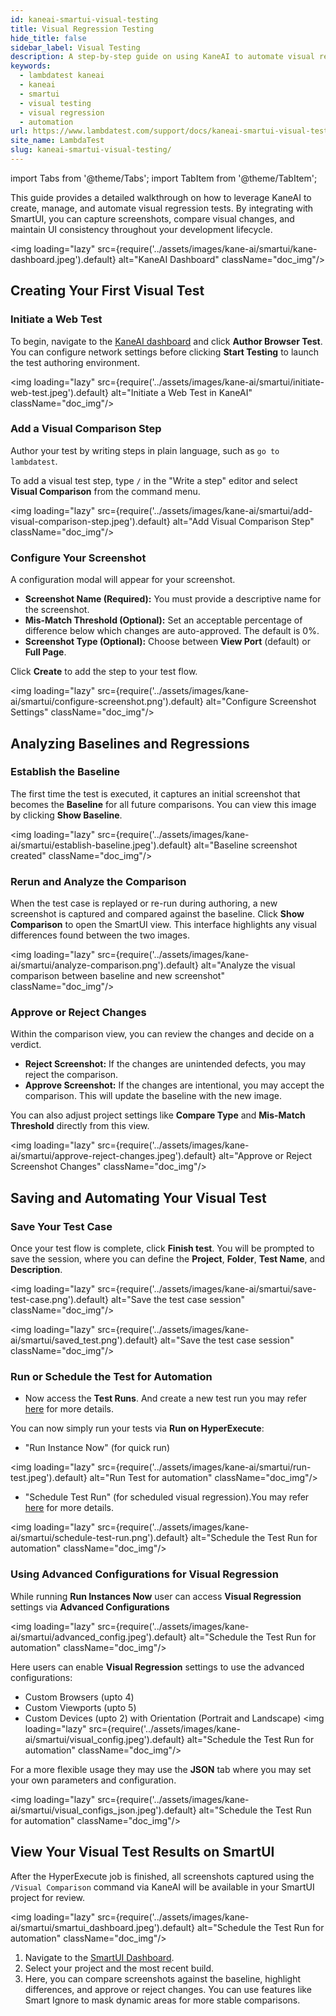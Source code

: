 ```yaml
---
id: kaneai-smartui-visual-testing
title: Visual Regression Testing
hide_title: false
sidebar_label: Visual Testing
description: A step-by-step guide on using KaneAI to automate visual regression tests. Learn to capture screenshots, establish baselines, compare visual changes with SmartUI, and schedule automated runs.
keywords:
  - lambdatest kaneai
  - kaneai
  - smartui
  - visual testing
  - visual regression
  - automation
url: https://www.lambdatest.com/support/docs/kaneai-smartui-visual-testing
site_name: LambdaTest
slug: kaneai-smartui-visual-testing/
---
```


import Tabs from '@theme/Tabs';
import TabItem from '@theme/TabItem';

<script type="application/ld+json"
      dangerouslySetInnerHTML={{ __html: JSON.stringify({
       "@context": "https://schema.org",
        "@type": "BreadcrumbList",
        "itemListElement": [{
          "@type": "ListItem",
          "position": 1,
          "name": "Home",
          "item": "https://www.lambdatest.com"
        },{
          "@type": "ListItem",
          "position": 2,
          "name": "Support",
          "item": "https://www.lambdatest.com/support/docs/"
        },{
          "@type": "ListItem",
          "position": 3,
          "name": "Visual Regression Testing with KaneAI and SmartUI",
          "item": "https://www.lambdatest.com/support/docs/kaneai-smartui-visual-testing"
        }]
      })
    }}
></script>

This guide provides a detailed walkthrough on how to leverage KaneAI to create, manage, and automate visual regression tests. By integrating with SmartUI, you can capture screenshots, compare visual changes, and maintain UI consistency throughout your development lifecycle.

<img loading="lazy" src={require('../assets/images/kane-ai/smartui/kane-dashboard.jpeg').default} alt="KaneAI Dashboard" className="doc_img"/>

## Creating Your First Visual Test

### Initiate a Web Test
To begin, navigate to the [KaneAI dashboard](https://kaneai.lambdatest.com/dashboard) and click **Author Browser Test**. You can configure network settings before clicking **Start Testing** to launch the test authoring environment.


<img loading="lazy" src={require('../assets/images/kane-ai/smartui/initiate-web-test.jpeg').default} alt="Initiate a Web Test in KaneAI" className="doc_img"/>

### Add a Visual Comparison Step
Author your test by writing steps in plain language, such as `go to lambdatest`.

 To add a visual test step, type `/` in the "Write a step" editor and select **Visual Comparison** from the command menu.

<img loading="lazy" src={require('../assets/images/kane-ai/smartui/add-visual-comparison-step.jpeg').default} alt="Add Visual Comparison Step" className="doc_img"/>

### Configure Your Screenshot
A configuration modal will appear for your screenshot.
* **Screenshot Name (Required):** You must provide a descriptive name for the screenshot.
* **Mis-Match Threshold (Optional):** Set an acceptable percentage of difference below which changes are auto-approved. The default is 0%.
* **Screenshot Type (Optional):** Choose between **View Port** (default) or **Full Page**.

Click **Create** to add the step to your test flow.

<img loading="lazy" src={require('../assets/images/kane-ai/smartui/configure-screenshot.png').default} alt="Configure Screenshot Settings" className="doc_img"/>

## Analyzing Baselines and Regressions

### Establish the Baseline
The first time the test is executed, it captures an initial screenshot that becomes the **Baseline** for all future comparisons. You can view this image by clicking **Show Baseline**.

<img loading="lazy" src={require('../assets/images/kane-ai/smartui/establish-baseline.jpeg').default} alt="Baseline screenshot created" className="doc_img"/>

### Rerun and Analyze the Comparison
When the test case is replayed or re-run during authoring, a new screenshot is captured and compared against the baseline. Click **Show Comparison** to open the SmartUI view. This interface highlights any visual differences found between the two images.

<img loading="lazy" src={require('../assets/images/kane-ai/smartui/analyze-comparison.png').default} alt="Analyze the visual comparison between baseline and new screenshot" className="doc_img"/>

### Approve or Reject Changes
Within the comparison view, you can review the changes and decide on a verdict.
* **Reject Screenshot:** If the changes are unintended defects, you may reject the comparison.
* **Approve Screenshot:** If the changes are intentional, you may accept the comparison. This will update the baseline with the new image.

You can also adjust project settings like **Compare Type** and **Mis-Match Threshold** directly from this view.

<img loading="lazy" src={require('../assets/images/kane-ai/smartui/approve-reject-changes.jpeg').default} alt="Approve or Reject Screenshot Changes" className="doc_img"/>

## Saving and Automating Your Visual Test

### Save Your Test Case
Once your test flow is complete, click **Finish test**. You will be prompted to save the session, where you can define the **Project**, **Folder**, **Test Name**, and **Description**.

<img loading="lazy" src={require('../assets/images/kane-ai/smartui/save-test-case.png').default} alt="Save the test case session" className="doc_img"/>

<img loading="lazy" src={require('../assets/images/kane-ai/smartui/saved_test.png').default} alt="Save the test case session" className="doc_img"/>
### Run or Schedule the Test for Automation

* Now access the **Test Runs**. And create a new test run you may refer  <a href="https://www.lambdatest.com/support/docs/kaneai-hyperexecute-test-run-execution/" rel="nofollow">here</a> for more details.

You can now simply run your tests via **Run on HyperExecute**:
* "Run Instance Now" (for quick run)

<img loading="lazy" src={require('../assets/images/kane-ai/smartui/run-test.jpeg').default} alt="Run Test for automation" className="doc_img"/>

* "Schedule Test Run" (for scheduled visual regression).You may refer <a href="https://www.lambdatest.com/support/docs/kaneai-scheduled-test-runs/" rel="nofollow">here</a> for more details.

<img loading="lazy" src={require('../assets/images/kane-ai/smartui/schedule-test-run.png').default} alt="Schedule the Test Run for automation" className="doc_img"/>


### Using Advanced Configurations for Visual Regression
While running **Run Instances Now** user can access **Visual Regression** settings via **Advanced Configurations** 


<img loading="lazy" src={require('../assets/images/kane-ai/smartui/advanced_config.jpeg').default} alt="Schedule the Test Run for automation" className="doc_img"/>

Here users can enable **Visual Regression** settings to use the advanced configurations:
* Custom Browsers (upto 4)
* Custom Viewports (upto 5)
* Custom Devices (upto 2) with Orientation (Portrait and Landscape)
<img loading="lazy" src={require('../assets/images/kane-ai/smartui/visual_config.jpeg').default} alt="Schedule the Test Run for automation" className="doc_img"/>

For a more flexible usage they may use the **JSON** tab where you may set your own parameters and configuration.

<img loading="lazy" src={require('../assets/images/kane-ai/smartui/visual_configs_json.jpeg').default} alt="Schedule the Test Run for automation" className="doc_img"/>


## View Your Visual Test Results on SmartUI

After the HyperExecute job is finished, all screenshots captured using the `/Visual Comparison` command via KaneAI will be available in your SmartUI project for review.

<img loading="lazy" src={require('../assets/images/kane-ai/smartui/smartui_dashboard.jpeg').default} alt="Schedule the Test Run for automation" className="doc_img"/>


1.  Navigate to the [SmartUI Dashboard](https://smartui.lambdatest.com/).
2.  Select your project and the most recent build.
3.  Here, you can compare screenshots against the baseline, highlight differences, and approve or reject changes. You can use features like Smart Ignore to mask dynamic areas for more stable comparisons.
